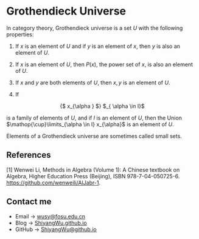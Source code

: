 # Grothendieck Universe

<script src="https://cdn.mathjax.org/mathjax/latest/MathJax.js?config=TeX-AMS-MML_HTMLorMML" type="text/javascript"></script> <script type="text/x-mathjax-config"> MathJax.Hub.Config({ tex2jax: { skipTags: ['script', 'noscript', 'style', 'textarea', 'pre'], inlineMath: [['$','$']] } }); </script>

In category theory, Grothendieck universe is a set $U$ with the following properties:

1. If $x$ is an element of $U$ and if $y$ is an element of $x$, then $y$ is also an element of $U$.

2. If $x$ is an element of $U$, then $P(x)$, the power set of $x$, is also an element of $U$.

3. If $x$ and $y$ are both elements of $U$, then ${x,y}$ is an element of $U$.

4. If 

<center> {$ x_{\alpha } $} $_{ \alpha \in I}$ </center>

is a family of elements of $U$, and if $I$ is an element of $U$, then the Union $\mathop{\cup}\limits_{\alpha \in I} x_{\alpha}$ is an element of $U$.

Elements of a Grothendieck universe are sometimes called small sets.

## References

[1] Wenwei Li, Methods in Algebra (Volume 1): A Chinese textbook on Algebra, Higher Education Press (Beijing), ISBN 978-7-04-050725-6. https://github.com/wenweili/AlJabr-1.

## Contact me

* Email -> <wusy@fosu.edu.cn>
* Blog -> [ShiyangWu.github.io](https://shiyangwu.github.io/)
* GitHub -> [ShiyangWu@github.io](https://github.com/ShiyangWu/ShiyangWu.github.io/blob/master/README.md)

